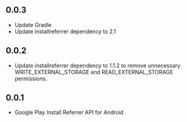 ## 0.0.3
* Update Gradle
* Update installreferrer dependency to 2.1

## 0.0.2
* Update installreferrer dependency to 1.1.2 to remove unnecessary WRITE_EXTERNAL_STORAGE and READ_EXTERNAL_STORAGE permissions.

## 0.0.1

* Google Play Install Referrer API for Android
